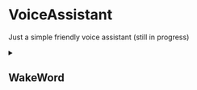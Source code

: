 # VoiceAssistant

Just a simple friendly voice assistant (still in progress)

<details>
<summary><h2>WakeWord</h2></summary>
<h1>Installation</h1>
<br>
First download the <a href = "https://drive.google.com/drive/folders/1ZsJsb_KwIAyRX3QK0FDeKR3ArPWt_7hQ?usp=share_link">models</a> from this link and keep in the folder named models. Then run the file named *engine.py*
</details>
